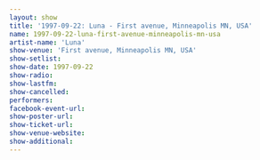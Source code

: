 ```yaml
---
layout: show
title: '1997-09-22: Luna - First avenue, Minneapolis MN, USA'
name: 1997-09-22-luna-first-avenue-minneapolis-mn-usa
artist-name: 'Luna'
show-venue: 'First avenue, Minneapolis MN, USA'
show-setlist: 
show-date: 1997-09-22
show-radio: 
show-lastfm: 
show-cancelled: 
performers: 
facebook-event-url: 
show-poster-url: 
show-ticket-url: 
show-venue-website: 
show-additional: 
---
```


